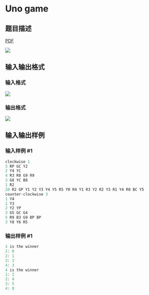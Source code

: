 # Uno game

## 题目描述

[problemUrl]: https://uva.onlinejudge.org/index.php?option=com_onlinejudge&Itemid=8&category=11&page=show_problem&problem=893

[PDF](https://uva.onlinejudge.org/external/9/p952.pdf)

![](https://cdn.luogu.com.cn/upload/vjudge_pic/UVA952/0d2a2421a3b4e185114f6fb46170115fa4fff6eb.png)

## 输入输出格式

### 输入格式

![](https://cdn.luogu.com.cn/upload/vjudge_pic/UVA952/ebb94ec4fa679cfa9bbc8ec43e80ca27d08f7d1d.png)

### 输出格式

![](https://cdn.luogu.com.cn/upload/vjudge_pic/UVA952/85029b356801a7f83cb11e0aaf53db56d5f1f0c6.png)

## 输入输出样例

### 输入样例 #1

```cpp
clockwise 1
3 RP GC Y2
2 Y4 YC
4 R3 R8 G9 R9
3 G8 YC B8
1 R2
20 R2 GP Y1 Y2 Y3 Y4 Y5 R5 Y0 R4 Y1 R3 Y2 R2 Y3 R1 Y4 R0 BC Y5
counter-clockwise 3
1 Y4
1 Y3
2 Y2 YP
3 G5 GC G4
5 R9 B3 G9 BP BP
3 Y8 Y6 R5
```


### 输出样例 #1

```cpp
1 is the winner
1: 0
2: 1
3: 3
4: 3
4 is the winner
1: 2
2: 4
3: 5
4: 0
```


